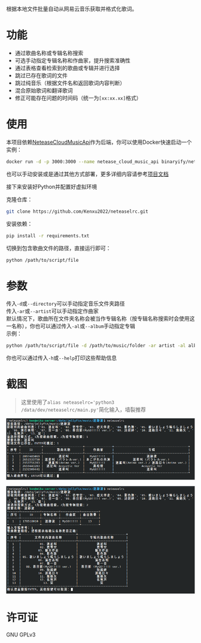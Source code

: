 根据本地文件批量自动从网易云音乐获取并格式化歌词。

# 功能

- 通过歌曲名称或专辑名称搜索
- 可选手动指定专辑名称和作曲家，提升搜索准确性
- 通过表格查看检索到的歌曲或专辑并进行选择
- 跳过已存在歌词的文件
- 跳过纯音乐（根据文件名和返回歌词内容判断）
- 混合原始歌词和翻译歌词
- 修正可能存在问题的时间码（统一为`[xx:xx.xx]`格式）

# 使用

本项目依赖[NeteaseCloudMusicApi](https://gitlab.com/Binaryify/neteasecloudmusicapi)作为后端，你可以使用Docker快速启动一个实例：  
```bash
docker run -d -p 3000:3000 --name netease_cloud_music_api binaryify/netease_cloud_music_api
```
也可以手动安装或是通过其他方式部署，更多详细内容请参考[项目文档](https://docs-neteasecloudmusicapi.vercel.app/docs/#/?id=neteasecloudmusicapi)

接下来安装好Python并配置好虚拟环境

克隆仓库：
```bash
git clone https://github.com/Kenxu2022/neteaselrc.git
```
安装依赖：
```bash
pip install -r requirements.txt
```
切换到包含歌曲文件的路径，直接运行即可：
```bash
python /path/to/script/file
```

# 参数

传入`-d`或`--directory`可以手动指定音乐文件夹路径  
传入`-ar`或`--artist`可以手动指定作曲家  
默认情况下，歌曲所在文件夹名称会被当作专辑名称（按专辑名称搜索时会使用这一名称），你也可以通过传入`-al`或`--album`手动指定专辑  
示例：
```bash
python /path/to/script/file -d /path/to/music/folder -ar artist -al album
```
你也可以通过传入`-h`或`--help`打印这些帮助信息

# 截图

> 这里使用了`alias neteaselrc='python3 /data/dev/neteaselrc/main.py'`简化输入，墙裂推荐

![按歌曲匹配](img/1.png)

![按专辑匹配](img/2.png)

# 许可证

GNU GPLv3